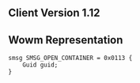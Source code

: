 ## Client Version 1.12

## Wowm Representation
```rust,ignore
smsg SMSG_OPEN_CONTAINER = 0x0113 {
    Guid guid;    
}

```
